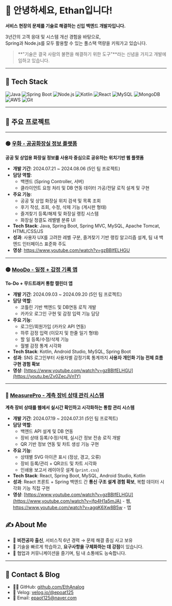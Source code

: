 # 👋 안녕하세요, Ethan입니다!  
**서비스 현장의 문제를 기술로 해결하는 신입 백엔드 개발자입니다.**

3년간의 고객 응대 및 시스템 개선 경험을 바탕으로,  
Spring과 Node.js를 모두 활용할 수 있는 풀스택 역량을 키워가고 있습니다.

> **"기술은 결국 사람의 불편을 해결하기 위한 도구"**라는 신념을 가지고 개발에 임하고 있습니다.

---

## 🧰 Tech Stack

![Java](https://img.shields.io/badge/Java-007396?style=flat&logo=java&logoColor=white)
![Spring Boot](https://img.shields.io/badge/Spring%20Boot-6DB33F?style=flat&logo=springboot&logoColor=white)
![Node.js](https://img.shields.io/badge/Node.js-339933?style=flat&logo=node.js&logoColor=white)
![Kotlin](https://img.shields.io/badge/Kotlin-7F52FF?style=flat&logo=kotlin&logoColor=white)
![React](https://img.shields.io/badge/React-61DAFB?style=flat&logo=react&logoColor=black)
![MySQL](https://img.shields.io/badge/MySQL-4479A1?style=flat&logo=mysql&logoColor=white)
![MongoDB](https://img.shields.io/badge/MongoDB-47A248?style=flat&logo=mongodb&logoColor=white)
![AWS](https://img.shields.io/badge/AWS-FF9900?style=flat&logo=amazonaws&logoColor=white)
![Git](https://img.shields.io/badge/Git-F05032?style=flat&logo=git&logoColor=white)

---

## 🚀 주요 프로젝트

---

### 🟢 [우화 - 공공화장실 정보 플랫폼](https://github.com/EthAnalog/PublicWC)  
**공공 및 상업용 화장실 정보를 사용자 중심으로 공유하는 위치기반 웹 플랫폼**

- **개발 기간**: 2024.07.21 ~ 2024.08.06 (5인 팀 프로젝트)
- **담당 역할**: 
  - 백엔드 (Spring Controller, 서버)
  - 클라이언트 요청 처리 및 DB 연동 데이터 가공/전달 로직 설계 및 구현
- **주요 기능**:
  - 공공 및 상업 화장실 위치 검색 및 목록 조회
  - 후기 작성, 조회, 수정, 삭제 기능 (게시판 형태)
  - 즐겨찾기 등록/해제 및 화장실 랭킹 시스템
  - 화장실 청결도 레벨별 분류 UI
- **Tech Stack**: Java, Spring Boot, Spring MVC, MySQL, Apache Tomcat, HTML/CSS/JS
- **성과**: 사용자 UX를 고려한 레벨 구분, 즐겨찾기 기반 랭킹 알고리즘 설계, 팀 내 백엔드 인터페이스 표준화 주도
- **영상**: https://www.youtube.com/watch?v=gzBBIfELHGU

---

### 🟡 [MooDo - 일정 + 감정 기록 앱](https://github.com/EthAnalog/MooDo)  
**To-Do + 무드트래커 통합 캘린더 앱**

- **개발 기간**: 2024.09.03 ~ 2024.09.20 (5인 팀 프로젝트)
- **담당 역할**:
  - 코틀린 기반 백엔드 및 DB연동 로직 개발
  - 카카오 로그인 구현 및 감정 입력 기능 담당
- **주요 기능**:
  - 로그인/회원가입 (카카오 API 연동)
  - 하루 감정 입력 (이모지 및 한줄 일기 형태)
  - 할 일 등록/수정/삭제 기능
  - 월별 감정 통계 시각화
- **Tech Stack**: Kotlin, Android Studio, MySQL, Spring Boot
- **성과**: SNS 로그인부터 사용자별 감정기록 통계까지 **사용자 개인화 기능 전체 흐름 구현 경험 확보**
- **영상**: [https://www.youtube.com/watch?v=gzBBIfELHGU](https://youtu.be/Zv0ZecJVn1Y)

---

### 🔵 [MeasurePro - 계측 장비 상태 관리 시스템](https://github.com/EthAnalog/MeauserPro)  
**계측 장비 상태를 웹에서 실시간 확인하고 시각화하는 통합 관리 시스템**

- **개발 기간**: 2024.07.19 ~ 2024.07.31 (5인 팀 프로젝트)
- **담당 역할**:
  - 백엔드 API 설계 및 DB 연동
  - 장비 상태 등록/수정/삭제, 실시간 정보 전송 로직 개발
  - QR 기반 정보 연동 및 차트 생성 기능 구현
- **주요 기능**:
  - 상태별 SVG 아이콘 표시 (정상, 경고, 오류)
  - 장비 등록/관리 + QR코드 및 차트 시각화
  - 인쇄용 보고서 레이아웃 설계 (`print.css`)
- **Tech Stack**: React, Spring Boot, MySQL, Android Studio, Kotlin
- **성과**: React 프론트 + Spring 백엔드 간 **통신 구조 설계 경험 확보**, 복합 데이터 시각화 기능 직접 구현
- **영상**: [https://www.youtube.com/watch?v=gzBBIfELHGU](https://www.youtube.com/watch?v=jfp4H1a5mJA) - 웹, https://www.youtube.com/watch?v=agqK6Xw8B5w - 앱


## ✍️ About Me

- 🔄 **비전공자 출신**, 서비스직 6년 경력 → 문제 해결 중심 사고 보유
- 🧠 기술을 빠르게 학습하고, **요구사항을 구체화하는 데 강점**이 있습니다.
- 💬 협업과 커뮤니케이션을 즐기며, 팀 내 소통에도 능숙합니다.

---

## 🔗 Contact & Blog

- 🧑‍💻 GitHub: [github.com/EthAnalog](https://github.com/EthAnalog)
- 📝 Velog: [velog.io/@epoat125](https://velog.io/@epoat125/posts)
- 📧 Email: epaot125@naver.com
